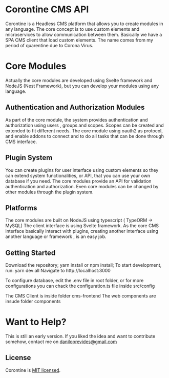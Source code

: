 # Corontine CMS API

Corontine is a Headless CMS platform that allows you to create modules in any language. The core concept is to use custom elements and microservices to allow communication between them.
Basically we have a SPA CMS client that load custom elements.
The name comes from my period of quarentine due to Corona Virus. 

# Core Modules
Actually the core modules are developed using Svelte framework and NodeJS (Nest Framework), but you can develop your modules using any language.

## Authentication and Authorization Modules
As part of the core module, the system provides authentication and authorization using users , groups and scopes.
Scopes can be created and extended to fit different needs.
The core module using oauth2 as protocol, and enable addons to connect and to do all tasks that can be done through CMS interface. 

## Plugin System
You can create plugins for user interface using custom elements so they can extend system functionalities, or API, that you can use your own database if you need.
The core modules provide an API for validation authentication and authorization.
Even core modules can be changed by other modules through the plugin system.

## Platforms
The core modules are built on NodeJS using typescript ( TypeORM -> MySQL)
The client interface is using Svelte framework.
As the core CMS interface basically interact with plugins, creating another interface using another language or framework , is an easy job.

## Getting Started
Download the repository;
yarn install or npm install;
To start development, run: yarn dev:all
Navigate to http://localhost:3000

To configure database, edit the .env file in root folder, or for more configurations you can chack the configuration.ts file inside src/config

The CMS Client is inside folder cms-frontend
The web components are insude folder components

# Want to Help?
This is still an early version. If you liked the idea and want to contribute somehow, contact me on daniloprevides@gmail.com

## License

Corontine is [MIT licensed](LICENSE).